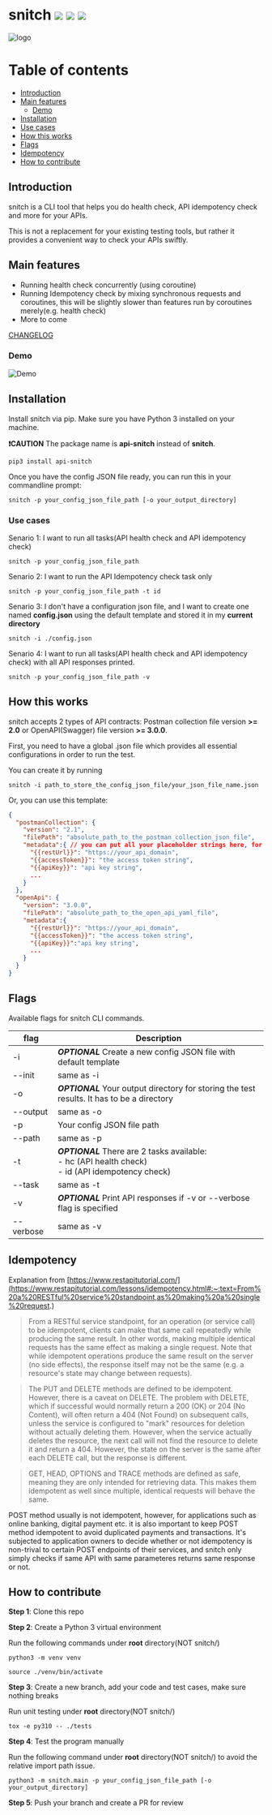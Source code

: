 # snitch <img src="https://img.shields.io/badge/pypi-v0.1.28-green" /> <img src="https://img.shields.io/badge/Tested%20on-macOS%20Ventura-brightgreen" /> <img src="https://img.shields.io/badge/Tested%20on-Ubuntu%2022.10-brightgreen" /> 

![logo](docs/logo.png)

# Table of contents

<!--ts-->
  * [Introduction](#introduction)
  * [Main features](#main-features)
    * [Demo](#demo)
  * [Installation](#installation)
  * [Use cases](#use-cases)
  * [How this works](#how-this-works)
  * [Flags](#flags)
  * [Idempotency](#idempotency)
  * [How to contribute](#how-to-contribute)
<!--te-->

## Introduction

snitch is a CLI tool that helps you do health check, API idempotency check and more for your APIs.

This is not a replacement for your existing testing tools, but rather it provides a convenient way to check your APIs swiftly.

## Main features

- Running health check concurrently (using coroutine)
- Running Idempotency check by mixing synchronous requests and coroutines, this will be slightly slower than features run by coroutines merely(e.g. health check)
- More to come

[CHANGELOG](CHANGELOG.md)

### Demo

![Demo](docs/demo.gif)

## Installation

Install snitch via pip. Make sure you have Python 3 installed on your machine.

**❗CAUTION** The package name is **api-snitch** instead of **snitch**.

```
pip3 install api-snitch
```

Once you have the config JSON file ready, you can run this in your commandline prompt:

```
snitch -p your_config_json_file_path [-o your_output_directory]
```

### Use cases

Senario 1: I want to run all tasks(API health check and API idempotency check)

```concole
snitch -p your_config_json_file_path
```

Senario 2: I want to run the API Idempotency check task only

```concole
snitch -p your_config_json_file_path -t id
```

Senario 3: I don't have a configuration json file, and I want to create one named **config.json** using the default template and stored it in my **current directory**

```concole
snitch -i ./config.json
```

Senario 4: I want to run all tasks(API health check and API idempotency check) with all API responses printed.

```concole
snitch -p your_config_json_file_path -v
```

## How this works

snitch accepts 2 types of API contracts: Postman collection file version **>= 2.0** or OpenAPI(Swagger) file version **>= 3.0.0**.

First, you need to have a global .json file which provides all essential configurations in order to run the test. 

You can create it by running

```console
snitch -i path_to_store_the_config_json_file/your_json_file_name.json
```

Or, you can use this template:
```json
{
  "postmanCollection": {
    "version": "2.1", 
    "filePath": "absolute_path_to_the_postman_collection_json_file",
    "metadata":{ // you can put all your placeholder strings here, for instance, the placeholder string for the host of the REST endpoints
      "{{restUrl}}": "https://your_api_domain",
      "{{accessToken}}": "the access token string",
      "{{apiKey}}": "api key string",
      ...
    }
  },
  "openApi": {
    "version": "3.0.0", 
    "filePath": "absolute_path_to_the_open_api_yaml_file",
    "metadata":{
      "{{restUrl}}": "https://your_api_domain",
      "{{accessToken}}": "the access token string",
      "{{apiKey}}":"api key string",
      ...
    }
  }
}
```

## Flags

Available flags for snitch CLI commands.

| flag      | Description |
| ----------- | ----------- |
| -i      | ***OPTIONAL*** Create a new config JSON file with default template |
| --init   | same as -i        |
| -o      | ***OPTIONAL*** Your output directory for storing the test results. It has to be a directory |
| --output   | same as -o        |
| -p      | Your config JSON file path |
| --path   | same as -p        |
| -t      | ***OPTIONAL*** There are 2 tasks available:<br /> - hc (API health check)<br /> - id (API idempotency check) |
| --task   | same as -t        |
| -v      | ***OPTIONAL*** Print API responses if -v or --verbose flag is specified |
| --verbose   | same as -v        |

## Idempotency

Explanation from [https://www.restapitutorial.com/](https://www.restapitutorial.com/lessons/idempotency.html#:~:text=From%20a%20RESTful%20service%20standpoint,as%20making%20a%20single%20request.)

> From a RESTful service standpoint, for an operation (or service call) to be idempotent, clients can make that same call repeatedly while producing the same result. In other words, making multiple identical requests has the same effect as making a single request. Note that while idempotent operations produce the same result on the server (no side effects), the response itself may not be the same (e.g. a resource's state may change between requests).

> The PUT and DELETE methods are defined to be idempotent. However, there is a caveat on DELETE. The problem with DELETE, which if successful would normally return a 200 (OK) or 204 (No Content), will often return a 404 (Not Found) on subsequent calls, unless the service is configured to "mark" resources for deletion without actually deleting them. However, when the service actually deletes the resource, the next call will not find the resource to delete it and return a 404. However, the state on the server is the same after each DELETE call, but the response is different.

> GET, HEAD, OPTIONS and TRACE methods are defined as safe, meaning they are only intended for retrieving data. This makes them idempotent as well since multiple, identical requests will behave the same.

POST method usually is not idempotent, however, for applications such as online banking, digital payment etc. it is also important to keep POST method idempotent to avoid duplicated payments and transactions. It's subjected to application owners to decide whether or not idempotency is non-trival to certain POST endpoints of their services, and snitch only simply checks if same API with same parameteres returns same response or not.

## How to contribute

**Step 1**: Clone this repo

**Step 2**: Create a Python 3 virtual environment

Run the following commands under **root** directory(NOT snitch/)

```console
python3 -m venv venv

source ./venv/bin/activate
```

**Step 3**: Create a new branch, add your code and test cases, make sure nothing breaks

Run unit testing under **root** directory(NOT snitch/)
```console
tox -e py310 -- ./tests
```

**Step 4**: Test the program manually

Run the following command under **root** directory(NOT snitch/) to avoid the relative import path issue.

```console 
python3 -m snitch.main -p your_config_json_file_path [-o your_output_directory]

```

**Step 5**: Push your branch and create a PR for review

